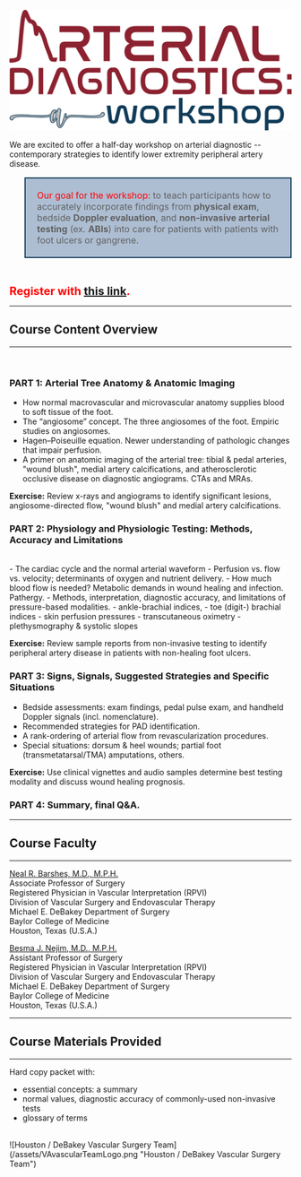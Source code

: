 <head>
<!-- Global site tag (gtag.js) - Google Analytics -->
<script async src="https://www.googletagmanager.com/gtag/js?id=G-YPLVGC5FDP"></script>
<script>
  window.dataLayer = window.dataLayer || [];
  function gtag(){dataLayer.push(arguments);}
  gtag('js', new Date());

  gtag('config', 'G-YPLVGC5FDP');
</script>
</head>


![Arterial Diagnostics: A Workshop](PADworkshop_logo.png "Arterial Diagnostics: A Workshop")

We are excited to offer a half-day workshop on arterial diagnostic -- contemporary strategies to identify lower extremity peripheral artery disease. 

<blockquote style="border: 2px solid #103B58; font-style: normal; padding: 20px; font-size:16px; background-color: #ADBED3;">
<span style="color:red">Our goal for the workshop:</span> to teach participants how to accurately incorporate findings from <b>physical exam</b>, bedside <b>Doppler evaluation</b>, and <b>non-invasive arterial testing</b> (ex. <b>ABIs</b>) into care for patients with patients with foot ulcers or gangrene.</blockquote>
<br>

<span style="color:red;font-weight:700;font-size:20px">Register with [this link](https://www.surveymonkey.com/r/8HWZKPQ).</span>

---------------------------------------------
## Course Content Overview
---------------------------------------------
<br>

### PART 1: Arterial Tree Anatomy & Anatomic Imaging

- How normal macrovascular and microvascular anatomy supplies blood to soft tissue of the foot. 
- The “angiosome” concept. The three angiosomes of the foot. Empiric studies on angiosomes.
- Hagen–Poiseuille equation. Newer understanding of pathologic changes that impair perfusion.
- A primer on anatomic imaging of the arterial tree: tibial & pedal arteries, "wound blush", medial artery calcifications, and atherosclerotic occlusive disease on diagnostic angiograms. CTAs and MRAs.

<b>Exercise:</b> Review x-rays and angiograms to identify significant lesions, angiosome-directed flow, "wound blush" and medial artery calcifications.



### PART 2: Physiology and Physiologic Testing: Methods, Accuracy and Limitations
<br>
- The cardiac cycle and the normal arterial waveform
- Perfusion vs. flow vs. velocity; determinants of oxygen and nutrient delivery.
- How much blood flow is needed? Metabolic demands in wound healing and infection. Pathergy.
- Methods, interpretation, diagnostic accuracy, and limitations of pressure-based modalities.
  - ankle-brachial indices, 
  - toe (digit-) brachial indices
  - skin perfusion pressures
  - transcutaneous oximetry
  - plethysmography & systolic slopes

<b>Exercise:</b> Review sample reports from non-invasive testing to identify peripheral artery disease in patients with non-healing foot ulcers.



### PART 3: Signs, Signals, Suggested Strategies and Specific Situations

- Bedside assessments: exam findings, pedal pulse exam, and handheld Doppler signals (incl. nomenclature).
- Recommended strategies for PAD identification.
- A rank-ordering of arterial flow from revascularization procedures.
- Special situations: dorsum & heel wounds; partial foot (transmetatarsal/TMA) amputations, others.

<b>Exercise:</b> Use clinical vignettes and audio samples determine best testing modality and discuss wound healing prognosis. 


### PART 4: Summary, final Q&A.


---------------------------------------------
## Course Faculty
---------------------------------------------

[Neal R. Barshes, M.D., M.P.H.](https://www.bcm.edu/people-search/neal-barshes-18065)<br>
Associate Professor of Surgery<br>
Registered Physician in Vascular Interpretation (RPVI)<br>
Division of Vascular Surgery and Endovascular Therapy<br>
Michael E. DeBakey Department of Surgery<br>
Baylor College of Medicine<br>
Houston, Texas (U.S.A.)<br>


[Besma J. Nejim, M.D., M.P.H.](https://www.bcm.edu/people-search/besma-nejim-156031)<br>
Assistant Professor of Surgery<br>
Registered Physician in Vascular Interpretation (RPVI)<br>
Division of Vascular Surgery and Endovascular Therapy<br>
Michael E. DeBakey Department of Surgery<br>
Baylor College of Medicine<br>
Houston, Texas (U.S.A.)<br>

---------------------------------------------
## Course Materials Provided
---------------------------------------------
Hard copy packet with:
- essential concepts: a summary
- normal values, diagnostic accuracy of commonly-used non-invasive tests
- glossary of terms

<br>
![Houston / DeBakey Vascular Surgery Team](/assets/VAvascularTeamLogo.png "Houston / DeBakey Vascular Surgery Team")

<br>
<br>
